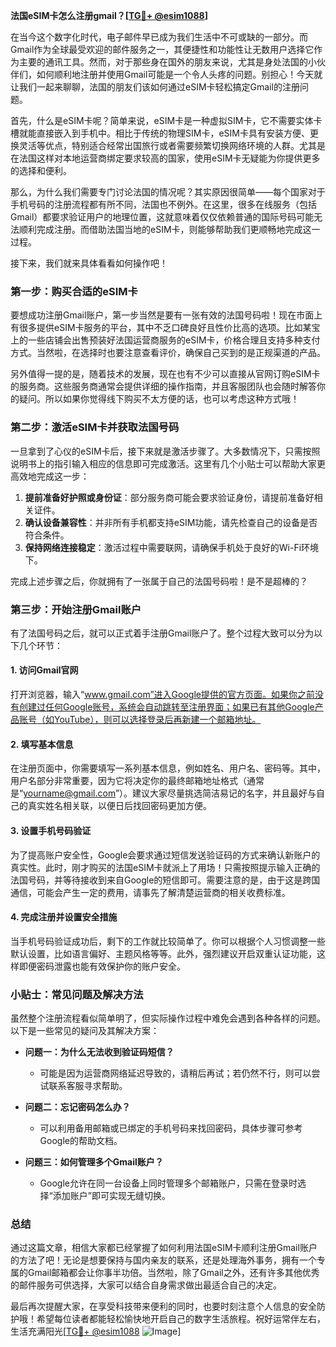 **法国eSIM卡怎么注册gmail？[[TG💪+ @esim1088](https://t.me/s/esim1088)]**

在当今这个数字化时代，电子邮件早已成为我们生活中不可或缺的一部分。而Gmail作为全球最受欢迎的邮件服务之一，其便捷性和功能性让无数用户选择它作为主要的通讯工具。然而，对于那些身在国外的朋友来说，尤其是身处法国的小伙伴们，如何顺利地注册并使用Gmail可能是一个令人头疼的问题。别担心！今天就让我们一起来聊聊，法国的朋友们该如何通过eSIM卡轻松搞定Gmail的注册问题。

首先，什么是eSIM卡呢？简单来说，eSIM卡是一种虚拟SIM卡，它不需要实体卡槽就能直接嵌入到手机中。相比于传统的物理SIM卡，eSIM卡具有安装方便、更换灵活等优点，特别适合经常出国旅行或者需要频繁切换网络环境的人群。尤其是在法国这样对本地运营商绑定要求较高的国家，使用eSIM卡无疑能为你提供更多的选择和便利。

那么，为什么我们需要专门讨论法国的情况呢？其实原因很简单——每个国家对于手机号码的注册流程都有所不同，法国也不例外。在这里，很多在线服务（包括Gmail）都要求验证用户的地理位置，这就意味着仅仅依赖普通的国际号码可能无法顺利完成注册。而借助法国当地的eSIM卡，则能够帮助我们更顺畅地完成这一过程。

接下来，我们就来具体看看如何操作吧！

### 第一步：购买合适的eSIM卡

要想成功注册Gmail账户，第一步当然是要有一张有效的法国号码啦！现在市面上有很多提供eSIM卡服务的平台，其中不乏口碑良好且性价比高的选项。比如某宝上的一些店铺会出售预装好法国运营商服务的eSIM卡，价格合理且支持多种支付方式。当然啦，在选择时也要注意查看评价，确保自己买到的是正规渠道的产品。

另外值得一提的是，随着技术的发展，现在也有不少可以直接从官网订购eSIM卡的服务商。这些服务商通常会提供详细的操作指南，并且客服团队也会随时解答你的疑问。所以如果你觉得线下购买不太方便的话，也可以考虑这种方式哦！

### 第二步：激活eSIM卡并获取法国号码

一旦拿到了心仪的eSIM卡后，接下来就是激活步骤了。大多数情况下，只需按照说明书上的指引输入相应的信息即可完成激活。这里有几个小贴士可以帮助大家更高效地完成这一步：

1. **提前准备好护照或身份证**：部分服务商可能会要求验证身份，请提前准备好相关证件。
2. **确认设备兼容性**：并非所有手机都支持eSIM功能，请先检查自己的设备是否符合条件。
3. **保持网络连接稳定**：激活过程中需要联网，请确保手机处于良好的Wi-Fi环境下。

完成上述步骤之后，你就拥有了一张属于自己的法国号码啦！是不是超棒的？

### 第三步：开始注册Gmail账户

有了法国号码之后，就可以正式着手注册Gmail账户了。整个过程大致可以分为以下几个环节：

#### 1. 访问Gmail官网

打开浏览器，输入“www.gmail.com”进入Google提供的官方页面。如果你之前没有创建过任何Google账号，系统会自动跳转至注册界面；如果已有其他Google产品账号（如YouTube），则可以选择登录后再新建一个邮箱地址。

#### 2. 填写基本信息

在注册页面中，你需要填写一系列基本信息，例如姓名、用户名、密码等。其中，用户名部分非常重要，因为它将决定你的最终邮箱地址格式（通常是“yourname@gmail.com”）。建议大家尽量挑选简洁易记的名字，并且最好与自己的真实姓名相关联，以便日后找回密码更加方便。

#### 3. 设置手机号码验证

为了提高账户安全性，Google会要求通过短信发送验证码的方式来确认新账户的真实性。此时，刚才购买的法国eSIM卡就派上了用场！只需按照提示输入正确的法国号码，并等待接收到来自Google的短信即可。需要注意的是，由于这是跨国通信，可能会产生一定的费用，请事先了解清楚运营商的相关收费标准。

#### 4. 完成注册并设置安全措施

当手机号码验证成功后，剩下的工作就比较简单了。你可以根据个人习惯调整一些默认设置，比如语言偏好、主题风格等等。此外，强烈建议开启双重认证功能，这样即便密码泄露也能有效保护你的账户安全。

### 小贴士：常见问题及解决方法

虽然整个注册流程看似简单明了，但实际操作过程中难免会遇到各种各样的问题。以下是一些常见的疑问及其解决方案：

- **问题一：为什么无法收到验证码短信？**
  - 可能是因为运营商网络延迟导致的，请稍后再试；若仍然不行，则可以尝试联系客服寻求帮助。
  
- **问题二：忘记密码怎么办？**
  - 可以利用备用邮箱或已绑定的手机号码来找回密码，具体步骤可参考Google的帮助文档。

- **问题三：如何管理多个Gmail账户？**
  - Google允许在同一台设备上同时管理多个邮箱账户，只需在登录时选择“添加账户”即可实现无缝切换。

### 总结

通过这篇文章，相信大家都已经掌握了如何利用法国eSIM卡顺利注册Gmail账户的方法了吧！无论是想要保持与国内亲友的联系，还是处理海外事务，拥有一个专属的Gmail邮箱都会让你事半功倍。当然啦，除了Gmail之外，还有许多其他优秀的邮件服务可供选择，大家可以结合自身需求做出最适合自己的决定。

最后再次提醒大家，在享受科技带来便利的同时，也要时刻注意个人信息的安全防护哦！希望每位读者都能轻松愉快地开启自己的数字生活旅程。祝好运常伴左右，生活充满阳光[[TG💪+ @esim1088](https://t.me/s/esim1088) ![Image](https://i.postimg.cc/4NQfJmqS/Snipaste-2025-05-13-00-14-12.png)]